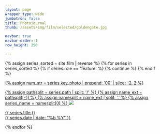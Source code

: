 ```yaml
---
layout: page
wrapper_type: wide
jumbotron: false
title: Photojournal
thumb: /assets/img/film/selected/goldengate.jpg

navbar: true
navbar-order: 1
row_height: 250

---
```


<!-- selected photos -->
<div class="fj-gallery">

<script type="text/javascript">
  window.galleryRowHeight = {{ page.row_height }}
</script>

{% assign series_sorted = site.film | reverse %}
{% for series in series_sorted %}
  {% if series.role == 'feature' %}
    {% continue %}
  {% endif %}

  <div class="fj-gallery-item">
    <a href="{{ series.url }}">
  {% assign num_str = series.key_photo | prepend: '00' | slice: -2, 2 %}

  {% assign pathsplit = series.path | split: '/' %}
  {% assign name_ext = pathsplit[-1] %}
  {% assign namesplit = name_ext | split: '.' %}
  {% assign series_name = namesplit[0] %}
      <img src="/assets/img/film/{{ series_name }}/{{ num_str }}.jpg"/>
      <div class="caption">
        <div class="title">
          {{ series.title }}
        </div>
        <div class="date">
          {{ series.date | date: "%b %Y" }}
        </div>
      </div>
    </a>
  </div>
{% endfor %}
</div>